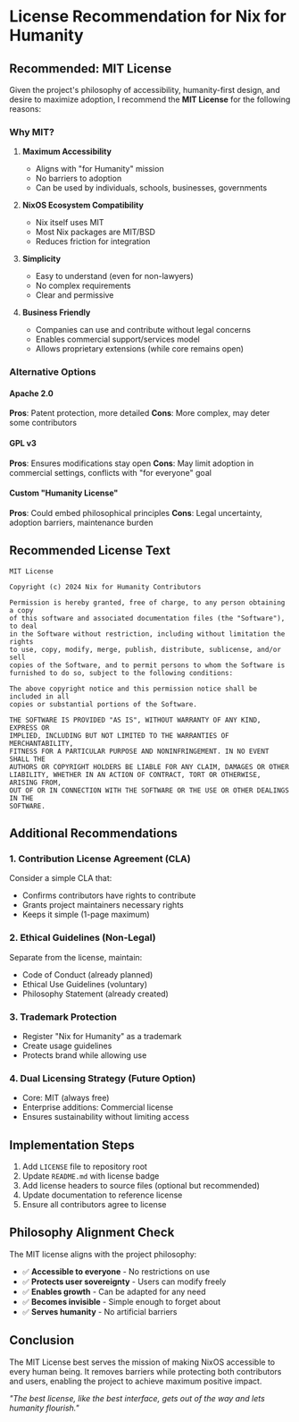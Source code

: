 # License Recommendation for Nix for Humanity

## Recommended: MIT License

Given the project's philosophy of accessibility, humanity-first design, and desire to maximize adoption, I recommend the **MIT License** for the following reasons:

### Why MIT?

1. **Maximum Accessibility**
   - Aligns with "for Humanity" mission
   - No barriers to adoption
   - Can be used by individuals, schools, businesses, governments

2. **NixOS Ecosystem Compatibility**
   - Nix itself uses MIT
   - Most Nix packages are MIT/BSD
   - Reduces friction for integration

3. **Simplicity**
   - Easy to understand (even for non-lawyers)
   - No complex requirements
   - Clear and permissive

4. **Business Friendly**
   - Companies can use and contribute without legal concerns
   - Enables commercial support/services model
   - Allows proprietary extensions (while core remains open)

### Alternative Options

#### Apache 2.0
**Pros**: Patent protection, more detailed
**Cons**: More complex, may deter some contributors

#### GPL v3
**Pros**: Ensures modifications stay open
**Cons**: May limit adoption in commercial settings, conflicts with "for everyone" goal

#### Custom "Humanity License"
**Pros**: Could embed philosophical principles
**Cons**: Legal uncertainty, adoption barriers, maintenance burden

## Recommended License Text

```
MIT License

Copyright (c) 2024 Nix for Humanity Contributors

Permission is hereby granted, free of charge, to any person obtaining a copy
of this software and associated documentation files (the "Software"), to deal
in the Software without restriction, including without limitation the rights
to use, copy, modify, merge, publish, distribute, sublicense, and/or sell
copies of the Software, and to permit persons to whom the Software is
furnished to do so, subject to the following conditions:

The above copyright notice and this permission notice shall be included in all
copies or substantial portions of the Software.

THE SOFTWARE IS PROVIDED "AS IS", WITHOUT WARRANTY OF ANY KIND, EXPRESS OR
IMPLIED, INCLUDING BUT NOT LIMITED TO THE WARRANTIES OF MERCHANTABILITY,
FITNESS FOR A PARTICULAR PURPOSE AND NONINFRINGEMENT. IN NO EVENT SHALL THE
AUTHORS OR COPYRIGHT HOLDERS BE LIABLE FOR ANY CLAIM, DAMAGES OR OTHER
LIABILITY, WHETHER IN AN ACTION OF CONTRACT, TORT OR OTHERWISE, ARISING FROM,
OUT OF OR IN CONNECTION WITH THE SOFTWARE OR THE USE OR OTHER DEALINGS IN THE
SOFTWARE.
```

## Additional Recommendations

### 1. Contribution License Agreement (CLA)
Consider a simple CLA that:
- Confirms contributors have rights to contribute
- Grants project maintainers necessary rights
- Keeps it simple (1-page maximum)

### 2. Ethical Guidelines (Non-Legal)
Separate from the license, maintain:
- Code of Conduct (already planned)
- Ethical Use Guidelines (voluntary)
- Philosophy Statement (already created)

### 3. Trademark Protection
- Register "Nix for Humanity" as a trademark
- Create usage guidelines
- Protects brand while allowing use

### 4. Dual Licensing Strategy (Future Option)
- Core: MIT (always free)
- Enterprise additions: Commercial license
- Ensures sustainability without limiting access

## Implementation Steps

1. Add `LICENSE` file to repository root
2. Update `README.md` with license badge
3. Add license headers to source files (optional but recommended)
4. Update documentation to reference license
5. Ensure all contributors agree to license

## Philosophy Alignment Check

The MIT license aligns with the project philosophy:
- ✅ **Accessible to everyone** - No restrictions on use
- ✅ **Protects user sovereignty** - Users can modify freely  
- ✅ **Enables growth** - Can be adapted for any need
- ✅ **Becomes invisible** - Simple enough to forget about
- ✅ **Serves humanity** - No artificial barriers

## Conclusion

The MIT License best serves the mission of making NixOS accessible to every human being. It removes barriers while protecting both contributors and users, enabling the project to achieve maximum positive impact.

*"The best license, like the best interface, gets out of the way and lets humanity flourish."*